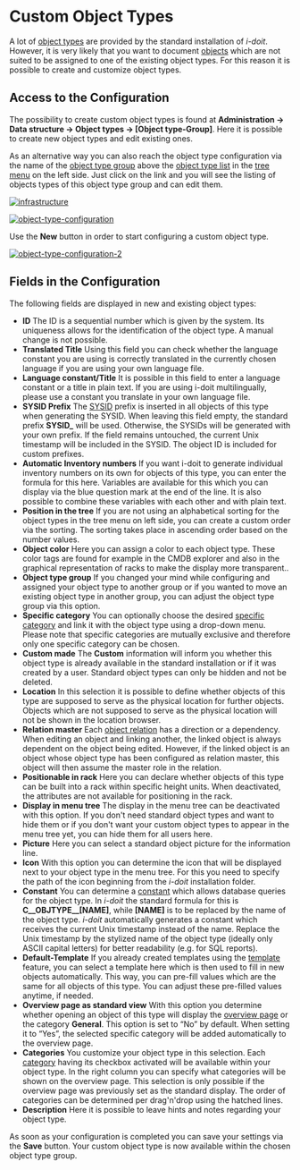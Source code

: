 # Custom Object Types

A lot of [object types](../glossary.md) are provided by the standard installation of _i-doit_. However, it is very likely that you want to document [objects](../glossary.md) which are not suited to be assigned to one of the existing object types. For this reason it is possible to create and customize object types.

## Access to the Configuration

The possibility to create custom object types is found at **Administration → Data structure → Object types → [Object type-Group]**. Here it is possible to create new object types and edit existing ones.

As an alternative way you can also reach the object type configuration via the name of the [object type group](../glossary.md) above the [object type list](../glossary.md) in the [tree menu](../glossary.md) on the left side. Just click on the link and you will see the listing of objects types of this object type group and can edit them.

[![infrastructure](../assets/images/en/basics/custom-object-types/1-cot.png)](../assets/images/en/basics/custom-object-types/1-cot.png)

[![object-type-configuration](../assets/images/en/basics/custom-object-types/2-cot.png)](../assets/images/en/basics/custom-object-types/2-cot.png)

Use the **New** button  in order to start configuring a custom object type.

[![object-type-configuration-2](../assets/images/en/basics/custom-object-types/3-cot.png)](../assets/images/en/basics/custom-object-types/3-cot.png)

## Fields in the Configuration

The following fields are displayed in new and existing object types:

- **ID**
    The ID is a sequential number which is given by the system. Its uniqueness allows for the identification of the object type. A manual change is not possible.<br>
- **Translated  Title**
    Using this field you can check whether the language constant you are using is correctly translated in the currently chosen language if you are using your own language file.<br>
- **Language constant/Title**
    It is possible in this field to enter a language constant or a title in plain text. If you are using i-doit multilingually, please use a constant you translate in your own language file.<br>
- **SYSID Prefix**
    The [SYSID](../glossary.md) prefix is inserted in all objects of this type when generating the SYSID. When leaving this field empty, the standard prefix **SYSID_** will be used. Otherwise, the SYSIDs will be generated with your own prefix. If the field remains untouched, the current Unix timestamp will be included in the SYSID. The object ID is included for custom prefixes.<br>
- **Automatic Inventory numbers**
    If you want i-doit to generate individual inventory numbers on its own for objects of this type, you can enter the formula for this here. Variables are available for this which you can display via the blue question mark at the end of the line. It is also possible to combine these variables with each other and with plain text.<br>
- **Position in the tree**
    If you are not using an alphabetical sorting for the object types in the tree menu on left side, you can create a custom order via the sorting. The sorting takes place in ascending order based on the number values.<br>
- **Object color**
    Here you can assign a color to each object type. These color tags are found for example in the CMDB explorer and also in the graphical representation of racks to make the display more transparent..<br>
- **Object type group**
    If you changed your mind while configuring and assigned your object type to another group or if you wanted to move an existing object type in another group, you can adjust the object type group via this option.<br>
- **Specific category**
    You can optionally choose the desired [specific category](../glossary.md) and link it with the object type using a drop-down menu. Please note that specific categories are mutually exclusive and therefore only one specific category can be chosen.<br>
- **Custom made**
    The **Custom** information will inform you whether this object type is already available in the standard installation or if it was created by a user. Standard object types can only be hidden and not be deleted.<br>
- **Location**
    In this selection it is possible to define whether objects of this type are supposed to serve as the physical location for further objects. Objects which are not supposed to serve as the physical location will not be shown in the location browser.<br>
- **Relation master**
    Each [object relation](./object-relations.md) has a direction or a dependency. When editing an object and linking another, the linked object is always dependent on the object being edited. However, if the linked object is an object whose object type has been configured as relation master, this object will then assume the master role in the relation.<br>
- **Positionable in rack**
    Here you can declare whether objects of this type can be built into a rack within specific height units. When deactivated, the attributes are not available for positioning in the rack.<br>
- **Display in menu tree**
    The display in the menu tree can be deactivated with this option. If you don't need standard object types and want to hide them or if you don't want your custom object types to appear in the menu tree yet, you can hide them for all users here.<br>
- **Picture**
    Here you can select a standard object picture for the information line.<br>
- **Icon**
    With this option you can determine the icon that will be displayed next to your object type in the menu tree. For this you need to specify the path of the icon beginning from the _i-doit_ installation folder.<br>
- **Constant**
    You can determine a [constant](../glossary.md) which allows database queries for the object type. In _i-doit_ the standard formula for this is **C__OBJTYPE__[NAME]**, while **[NAME]** is to be replaced by the name of the object type. _i-doit_ automatically generates a constant which receives the current Unix timestamp instead of the name. Replace the Unix timestamp by the stylized name of the object type (ideally only ASCII capital letters) for better readability (e.g. for SQL reports).<br>
- **Default-Template**
    If you already created templates using the [template](../efficient-documentation/templates.md) feature, you can select a template here which is then used to fill in new objects automatically. This way, you can pre-fill values which are the same for all objects of this type. You can adjust these pre-filled values anytime, if needed.<br>
- **Overview page as standard view**
    With this option you determine whether opening an object of this type will display the [overview page](../glossary.md) or the category **General**. This option is set to “No” by default. When setting it to “Yes”, the selected specific category will be added automatically to the overview page.<br>
- **Categories**
    You customize your object type in this selection. Each [category](../glossary.md) having its checkbox activated will be available within your object type. In the right column you can specify what categories will be shown on the overview page. This selection is only possible if the overview page was previously set as the standard display. The order of categories can be determined per drag'n'drop using the hatched lines.<br>
- **Description**
    Here it is possible to leave hints and notes regarding your object type.

As soon as your configuration is completed you can save your settings via the **Save** button. Your custom object type is now available within the chosen object type group.
